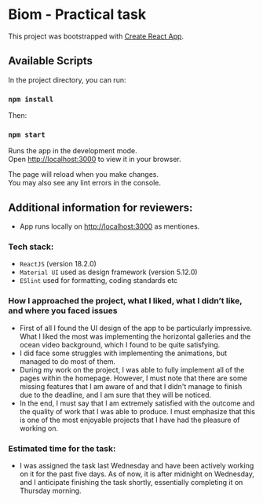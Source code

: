 # Biom - Practical task

This project was bootstrapped with [Create React App](https://github.com/facebook/create-react-app).

## Available Scripts

In the project directory, you can run:

### `npm install`

Then:
### `npm start`

Runs the app in the development mode.\
Open [http://localhost:3000](http://localhost:3000) to view it in your browser.

The page will reload when you make changes.\
You may also see any lint errors in the console.

## Additional information for reviewers:
- App runs locally on [http://localhost:3000](http://localhost:3000) as mentiones.
### Tech stack:
- `ReactJS` (version 18.2.0)
- `Material UI` used as design framework (version 5.12.0)
- `ESlint` used for formatting, coding standards etc

### How I approached the project, what I liked, what I didn’t like, and where you faced issues
- First of all I found the UI design of the app to be particularly impressive. What I liked the most was implementing the horizontal galleries and the ocean video background, which I found to be quite satisfying. 
- I did face some struggles with implementing the animations, but managed to do most of them.
- During my work on the project, I was able to fully implement all of the pages within the homepage. However, I must note that there are some missing features that I am aware of and that I didn't manage to finish due to the deadline, and I am sure that they will be noticed. 
- In the end, I must say that I am extremely satisfied with the outcome and the quality of work that I was able to produce. I must emphasize that this is one of the most enjoyable projects that I have had the pleasure of working on.

### Estimated time for the task:
- I was assigned the task last Wednesday and have been actively working on it for the past five days. As of now, it is after midnight on Wednesday, and I anticipate finishing the task shortly, essentially completing it on Thursday morning.
